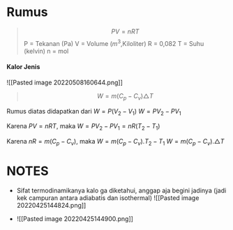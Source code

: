 # Rumus
>$$PV = nRT$$
> P = Tekanan (Pa)
> V = Volume ($m^{3}$,Kiloliter)
> R = 0,082
> T = Suhu (kelvin)
> n = mol 
#### Kalor Jenis
![[Pasted image 20220508160644.png]]

> $$W =m(C_{p}-C_{v})\triangle T$$

Rumus diatas didapatkan dari
$W = P(V_{2}-V_{1})$
$W = PV_{2}-PV_{1}$

Karena $PV = nRT$, maka
$W = PV_{2}-PV_{1} = nR(T_{2}-T_{1})$

Karena $nR = m(C_{p}- C_{v})$, maka
$W = m(C_{p}- C_{v}) . T_{2}-T_{1}$
$W = m(C_{p}- C_{v}) . \triangle T$



# NOTES
- Sifat termodinamikanya kalo ga diketahui, anggap aja begini jadinya (jadi kek campuran antara adiabatis dan isothermal)
	![[Pasted image 20220425144824.png]]

- ![[Pasted image 20220425144900.png]]

